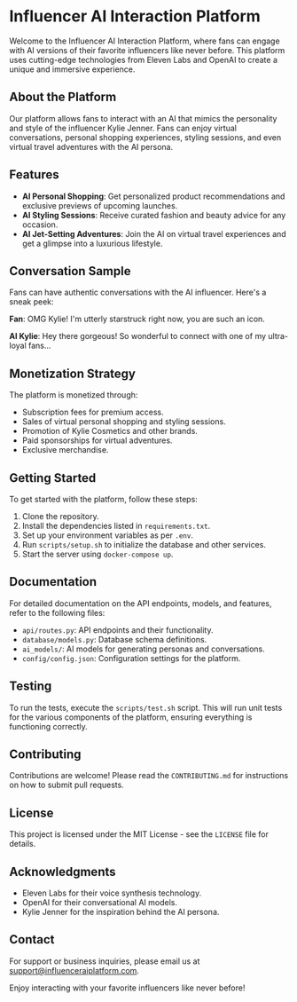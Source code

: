 # Influencer AI Interaction Platform

Welcome to the Influencer AI Interaction Platform, where fans can engage with AI versions of their favorite influencers like never before. This platform uses cutting-edge technologies from Eleven Labs and OpenAI to create a unique and immersive experience.

## About the Platform

Our platform allows fans to interact with an AI that mimics the personality and style of the influencer Kylie Jenner. Fans can enjoy virtual conversations, personal shopping experiences, styling sessions, and even virtual travel adventures with the AI persona.

## Features

- **AI Personal Shopping**: Get personalized product recommendations and exclusive previews of upcoming launches.
- **AI Styling Sessions**: Receive curated fashion and beauty advice for any occasion.
- **AI Jet-Setting Adventures**: Join the AI on virtual travel experiences and get a glimpse into a luxurious lifestyle.

## Conversation Sample

Fans can have authentic conversations with the AI influencer. Here's a sneak peek:

**Fan**: OMG Kylie! I'm utterly starstruck right now, you are such an icon.

**AI Kylie**: Hey there gorgeous! So wonderful to connect with one of my ultra-loyal fans...

## Monetization Strategy

The platform is monetized through:

- Subscription fees for premium access.
- Sales of virtual personal shopping and styling sessions.
- Promotion of Kylie Cosmetics and other brands.
- Paid sponsorships for virtual adventures.
- Exclusive merchandise.

## Getting Started

To get started with the platform, follow these steps:

1. Clone the repository.
2. Install the dependencies listed in `requirements.txt`.
3. Set up your environment variables as per `.env`.
4. Run `scripts/setup.sh` to initialize the database and other services.
5. Start the server using `docker-compose up`.

## Documentation

For detailed documentation on the API endpoints, models, and features, refer to the following files:

- `api/routes.py`: API endpoints and their functionality.
- `database/models.py`: Database schema definitions.
- `ai_models/`: AI models for generating personas and conversations.
- `config/config.json`: Configuration settings for the platform.

## Testing

To run the tests, execute the `scripts/test.sh` script. This will run unit tests for the various components of the platform, ensuring everything is functioning correctly.

## Contributing

Contributions are welcome! Please read the `CONTRIBUTING.md` for instructions on how to submit pull requests.

## License

This project is licensed under the MIT License - see the `LICENSE` file for details.

## Acknowledgments

- Eleven Labs for their voice synthesis technology.
- OpenAI for their conversational AI models.
- Kylie Jenner for the inspiration behind the AI persona.

## Contact

For support or business inquiries, please email us at [support@influenceraiplatform.com](mailto:support@influenceraiplatform.com).

Enjoy interacting with your favorite influencers like never before!